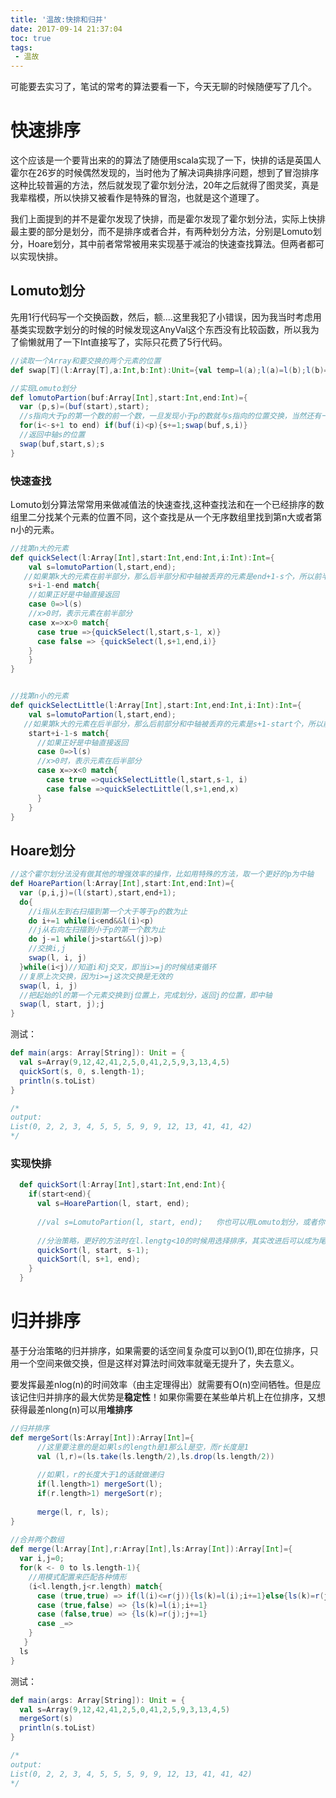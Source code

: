 ```yaml
---
title: '温故:快排和归并'
date: 2017-09-14 21:37:04
toc: true
tags:
 - 温故
---
```


可能要去实习了，笔试的常考的算法要看一下，今天无聊的时候随便写了几个。

# 快速排序

  这个应该是一个要背出来的的算法了随便用scala实现了一下，快排的话是英国人霍尔在26岁的时候偶然发现的，当时他为了解决词典排序问题，想到了冒泡排序这种比较普遍的方法，然后就发现了霍尔划分法，20年之后就得了图灵奖，真是我辈楷模，所以快排又被看作是特殊的冒泡，也就是这个道理了。

  我们上面提到的并不是霍尔发现了快排，而是霍尔发现了霍尔划分法，实际上快排最主要的部分是划分，而不是排序或者合并，有两种划分方法，分别是Lomuto划分，Hoare划分，其中前者常常被用来实现基于减治的快速查找算法。但两者都可以实现快排。

## Lomuto划分

  先用1行代码写一个交换函数，然后，额....这里我犯了小错误，因为我当时考虑用基类实现数字划分的时候的时候发现这AnyVal这个东西没有比较函数，所以我为了偷懒就用了一下Int直接写了，实际只花费了5行代码。

```scala
//读取一个Array和要交换的两个元素的位置
def swap[T](l:Array[T],a:Int,b:Int):Unit={val temp=l(a);l(a)=l(b);l(b)=temp}

//实现Lomuto划分
def lomutoPartion(buf:Array[Int],start:Int,end:Int)={
  var (p,s)=(buf(start),start);
  //s指向大于p的第一个数的前一个数，一旦发现小于p的数就与s指向的位置交换，当然还有一种情况是不存在大于p的数，最后p被换到最后
  for(i<-s+1 to end) if(buf(i)<p){s+=1;swap(buf,s,i)}
  //返回中轴s的位置
  swap(buf,start,s);s
}
```

<!--more-->

### 快速查找

Lomuto划分算法常常用来做减值法的快速查找,这种查找法和在一个已经排序的数组里二分找某个元素的位置不同，这个查找是从一个无序数组里找到第n大或者第n小的元素。

```scala
//找第n大的元素
def quickSelect(l:Array[Int],start:Int,end:Int,i:Int):Int={
    val s=lomutoPartion(l,start,end);
   //如果第k大的元素在前半部分，那么后半部分和中轴被丢弃的元素是end+1-s个，所以前半部分应该找第i-(end+1-s)大的元素
    s+i-1-end match{
    //如果正好是中轴直接返回
    case 0=>l(s)
    //x>0时，表示元素在前半部分
    case x=>x>0 match{
      case true =>{quickSelect(l,start,s-1, x)}
      case false => {quickSelect(l,s+1,end,i)}
    }
    }
}


//找第n小的元素
def quickSelectLittle(l:Array[Int],start:Int,end:Int,i:Int):Int={
    val s=lomutoPartion(l,start,end);
   //如果第k大的元素在后半部分，那么后前部分和中轴被丢弃的元素是s+1-start个，所以前后部分应该找第start+i-s+1小的元素
    start+i-1-s match{
      //如果正好是中轴直接返回
      case 0=>l(s)
      //x>0时，表示元素在后半部分
      case x=>x<0 match{
        case true =>quickSelectLittle(l,start,s-1, i)
        case false =>quickSelectLittle(l,s+1,end,x)
      }
    }
}
```



## Hoare划分



```scala
//这个霍尔划分法没有做其他的增强效率的操作，比如用特殊的方法，取一个更好的p为中轴
def HoarePartion(l:Array[Int],start:Int,end:Int)={
  var (p,i,j)=(l(start),start,end+1);
  do{
    //i指从左到右扫描到第一个大于等于p的数为止
    do i+=1 while(i<end&&l(i)<p)
    //j从右向左扫描到小于p的第一个数为止
    do j-=1 while(j>start&&l(j)>p)
    //交换i,j
    swap(l, i, j)
  }while(i<j)//知道i和j交叉，即当i>=j的时候结束循环
  //复原上次交换，因为i>=j这次交换是无效的
  swap(l, i, j)
  //把起始的l的第一个元素交换到j位置上，完成划分，返回j的位置，即中轴
  swap(l, start, j);j
}
```

测试：

```scala
def main(args: Array[String]): Unit = {
  val s=Array(9,12,42,41,2,5,0,41,2,5,9,3,13,4,5)
  quickSort(s, 0, s.length-1);
  println(s.toList)
}

/*
output:
List(0, 2, 2, 3, 4, 5, 5, 5, 9, 9, 12, 13, 41, 41, 42)
*/
```



### 实现快排

```scala
  def quickSort(l:Array[Int],start:Int,end:Int){
    if(start<end){
      val s=HoarePartion(l, start, end);
      
      //val s=LomutoPartion(l, start, end);   你也可以用Lomuto划分，或者你自己的划分算法
      
      //分治策略，更好的方法时在l.lengtg<10的时候用选择排序，其实改进后可以成为尾递归，这里没做
      quickSort(l, start, s-1);
      quickSort(l, s+1, end);
    }
  }
```

# 归并排序

  基于分治策略的归并排序，如果需要的话空间复杂度可以到O(1),即在位排序，只用一个空间来做交换，但是这样对算法时间效率就毫无提升了，失去意义。

  要发挥最差nlog(n)的时间效率（由主定理得出）就需要有O(n)空间牺牲。但是应该记住归并排序的最大优势是**稳定性**！如果你需要在某些单片机上在位排序，又想获得最差nlong(n)可以用**堆排序**

```scala
//归并排序    
def mergeSort(ls:Array[Int]):Array[Int]={
      //这里要注意的是如果ls的length是1那么l是空，而r长度是1
      val (l,r)=(ls.take(ls.length/2),ls.drop(ls.length/2))
    
  	  //如果l，r的长度大于1的话就做递归
      if(l.length>1) mergeSort(l);
      if(r.length>1) mergeSort(r);
      
      merge(l, r, ls);
}
    
//合并两个数组
def merge(l:Array[Int],r:Array[Int],ls:Array[Int]):Array[Int]={
  var i,j=0;
  for(k <- 0 to ls.length-1){
    //用模式配置来匹配各种情形
    (i<l.length,j<r.length) match{
      case (true,true) => if(l(i)<=r(j)){ls(k)=l(i);i+=1}else{ls(k)=r(j);j+=1}
      case (true,false) => {ls(k)=l(i);i+=1}
      case (false,true) => {ls(k)=r(j);j+=1}
      case _=>
    }
   }
  ls
}
```

测试：

```scala
def main(args: Array[String]): Unit = {
  val s=Array(9,12,42,41,2,5,0,41,2,5,9,3,13,4,5)
  mergeSort(s)
  println(s.toList)
}

/*
output:
List(0, 2, 2, 3, 4, 5, 5, 5, 9, 9, 12, 13, 41, 41, 42)
*/
```

